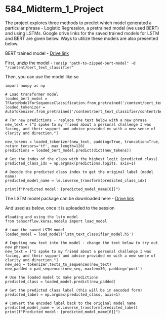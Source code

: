 # 584_Midterm_1_Project

The project explores three methods to predict which model generated a particular phrase - Logistic Regression, a pretrained model (we used BERT) and using LSTMs. Google drive links for the saved trained models for LSTM and BERT are given below. Ways to utilize these models are also presented below.

BERT trained model - [Drive link](https://drive.google.com/file/d/1IEPQqdtpMjXqp89rmzmV_5Otyf1l6KV4/view?pli=1)

First, unzip the model - 
`!unzip "path-to-zipped-bert-model" -d "/content/bert_text_classifier"`

Then, you can use the model like so
```
import numpy as np

# Load transformer model
loaded_bert_model = TFAutoModelForSequenceClassification.from_pretrained('/content/bert_text_classifier/content/bert_text_classifier')
loaded_tokenizer = AutoTokenizer.from_pretrained('/content/bert_text_classifier/content/bert_text_classifier')

# For new predictions - replace the text below with a new phrase
new_text = ["I spoke to my friend about a personal challenge I was facing, and their support and advice provided me with a new sense of clarity and direction."]

new_tokens = loaded_tokenizer(new_text, padding=True, truncation=True, return_tensors='tf', max_length=128)
predictions = loaded_bert_model.predict(dict(new_tokens))

# Get the index of the class with the highest logit (predicted class)
predicted_class_idx = np.argmax(predictions.logits, axis=1)

# Decode the predicted class index to get the original label (model name)
predicted_model_name = le.inverse_transform(predicted_class_idx)

print(f"Predicted model: {predicted_model_name[0]}")
```

The LSTM model package can be downloaded here - [Drive link](https://drive.google.com/file/d/1M611jf3JYdwKd94vHt3yndH9cjb86K33/view?usp=sharing)

And used as below, once it is uploaded to the session 
```
#loading and using the lstm model
from tensorflow.keras.models import load_model

# Load the saved LSTM model
loaded_model = load_model('lstm_text_classifier_model.h5')

# Inputing new text into the model - change the text below to try out new phrases
new_text = ["I spoke to my friend about a personal challenge I was facing, and their support and advice provided me with a new sense of clarity and direction."]
new_seq = tokenizer.texts_to_sequences(new_text)
new_padded = pad_sequences(new_seq, maxlen=30, padding='post')

# Use the loaded model to make predictions
predicted_class = loaded_model.predict(new_padded)

# Get the predicted class label (this will be in encoded form)
predicted_label = np.argmax(predicted_class, axis=1)

# Convert the encoded label back to the original model name
predicted_model_name = le.inverse_transform(predicted_label)
print(f"Predicted model: {predicted_model_name[0]}")
```
